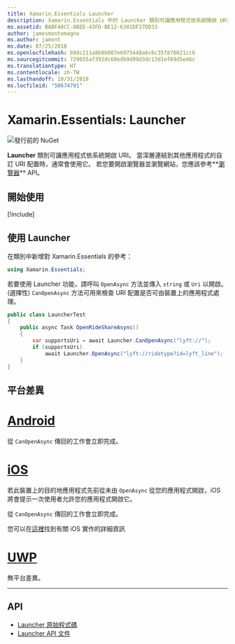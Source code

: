 ```yaml
---
title: Xamarin.Essentials Launcher
description: Xamarin.Essentials 中的 Launcher 類別可讓應用程式依系統開啟 URI。
ms.assetid: BABF40CC-8BEE-43FD-BE12-6301DF27DD33
author: jamesmontemagno
ms.author: jamont
ms.date: 07/25/2018
ms.openlocfilehash: b9dc211a8b8b007e6975448a6c6c35f870021cc6
ms.sourcegitcommit: 729035af392dc60edb9d99d3dc13d1ef69d5e46c
ms.translationtype: HT
ms.contentlocale: zh-TW
ms.lasthandoff: 10/31/2018
ms.locfileid: "50674791"
---
```

# <a name="xamarinessentials-launcher"></a>Xamarin.Essentials: Launcher

![發行前的 NuGet](~/media/shared/pre-release.png)

**Launcher** 類別可讓應用程式依系統開啟 URI。 當深層連結到其他應用程式的自訂 URI 配置時，通常會使用它。 若您要開啟瀏覽器並瀏覽網站，您應該參考**[瀏覽器](open-browser.md)** API。

## <a name="get-started"></a>開始使用

[!include[](~/essentials/includes/get-started.md)]

## <a name="using-launcher"></a>使用 Launcher

在類別中新增對 Xamarin.Essentials 的參考：

```csharp
using Xamarin.Essentials;
```

若要使用 Launcher 功能，請呼叫 `OpenAsync` 方法並傳入 `string` 或 `Uri` 以開啟。 (選擇性) `CanOpenAsync` 方法可用來檢查 URI 配置是否可由裝置上的應用程式處理。

```csharp
public class LauncherTest
{
    public async Task OpenRideShareAsync()
    {
        var supportsUri = await Launcher.CanOpenAsync("lyft://");
        if (supportsUri)
            await Launcher.OpenAsync("lyft://ridetype?id=lyft_line");
    }
}
```

## <a name="platform-differences"></a>平台差異

# <a name="androidtabandroid"></a>[Android](#tab/android)

從 `CanOpenAsync` 傳回的工作會立即完成。

# <a name="iostabios"></a>[iOS](#tab/ios)

若此裝置上的目的地應用程式先前從未由 `OpenAsync` 從您的應用程式開啟，iOS 將會提示一次使用者允許您的應用程式開啟它。

從 `CanOpenAsync` 傳回的工作會立即完成。

您可以在[這裡](https://developer.xamarin.com/api/member/UIKit.UIApplication.CanOpenUrl/p/Foundation.NSUrl/)找到有關 iOS 實作的詳細資訊

# <a name="uwptabuwp"></a>[UWP](#tab/uwp)

無平台差異。

-----

## <a name="api"></a>API

- [Launcher 原始程式碼](https://github.com/xamarin/Essentials/tree/master/Xamarin.Essentials/Launcher)
- [Launcher API 文件](xref:Xamarin.Essentials.Launcher)
